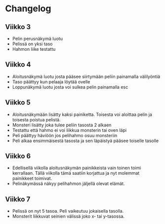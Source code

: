 # Changelog

## Viikko 3
- Pelin perusnäkymä luotu
- Pelissä on yksi taso
- Hahmon liike testattu

## Viikko 4
- Aloitusnäkymä luotu josta pääsee siirtymään peliin painamalla välilyöntiä
- Taso päättyy kun pelaaja löytää ovelle
- Loppunäkymä luotu josta voi sulkea pelin painamalla esc

## Viikko 5
- Aloitusnäkymään lisätty kaksi painiketta. Toisesta voi aloittaa pelin ja toisesta poistua pelistä.
- Monsteri lisätty joka tulee peliin tasosta 2 alkaen
- Testattu että hahmo ei voi liikkua monsterin tai oven läpi
- Peli päättyy häviöön jos pelihahmo osuu monsteriin
- Peli alkaa ensimmäisestä tasosta ja sen läpäistyä pääsee toiselle tasolle

## Viikko 6
- Edellisellä viikolla aloitusnäkymän painikkeista vain toinen toimi kerrallaan. Tällä viikolla tämä saatiin korjattua ja nyt molemmat painikkeet toimivat.
- Pelinäkymässä näkyy pelihahmon jäljellä olevat elämät.

## Viikko 7
- Pelissä on nyt 5 tasoa. Peli vaikeutuu jokaisella tasolla.
- Monsterit liikkuvat seinien välissä joko x- tai y-tasossa.
